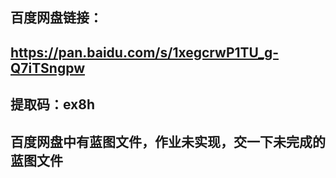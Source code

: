 ## 百度网盘链接：
## https://pan.baidu.com/s/1xegcrwP1TU_g-Q7iTSngpw 
## 提取码：ex8h 
## 百度网盘中有蓝图文件，作业未实现，交一下未完成的蓝图文件
